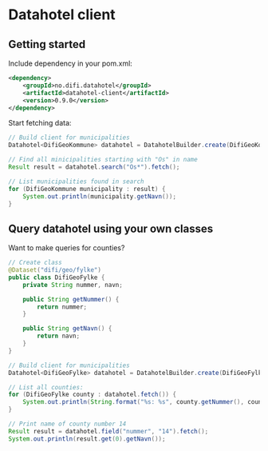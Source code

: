 # Datahotel client

## Getting started

Include dependency in your pom.xml:

```xml
<dependency>
	<groupId>no.difi.datahotel</groupId>
	<artifactId>datahotel-client</artifactId>
	<version>0.9.0</version>
</dependency>
```

Start fetching data:

```java
// Build client for municipalities
Datahotel<DifiGeoKommune> datahotel = DatahotelBuilder.create(DifiGeoKommune.class).build();

// Find all minicipalities starting with "Os" in name
Result result = datahotel.search("Os*").fetch();

// List municipalities found in search
for (DifiGeoKommune municipality : result) {
	System.out.println(municipality.getNavn());
}
```

## Query datahotel using your own classes

Want to make queries for counties?

```java
// Create class
@Dataset("difi/geo/fylke")
public class DifiGeoFylke {
    private String nummer, navn;

    public String getNummer() {
        return nummer;
    }

    public String getNavn() {
        return navn;
    }
}

// Build client for municipalities
Datahotel<DifiGeoFylke> datahotel = DatahotelBuilder.create(DifiGeoFylke.class).build();

// List all counties:
for (DifiGeoFylke county : datahotel.fetch()) {
	System.out.println(String.format("%s: %s", county.getNummer(), county.getNavn()));
}

// Print name of county number 14
Result result = datahotel.field("nummer", "14").fetch();
System.out.println(result.get(0).getNavn());
```